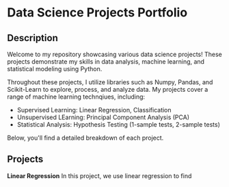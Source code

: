 # Data Science Projects Portfolio
## Description
Welcome to my repository showcasing various data science projects! These projects demonstrate my skills in data analysis, machine learning, and statistical modeling using Python.

Throughout these projects, I utilize libraries such as Numpy, Pandas, and Scikit-Learn to explore, process, and analyze data. My projects cover a range of machine learning technqiues, including:
- Supervised Learning: Linear Regression, Classification
- Unsupervised LEarning: Principal Component Analysis (PCA)
- Statistical Analysis: Hypothesis Testing (1-sample tests, 2-sample tests)

Below, you'll find a detailed breakdown of each project.
## Projects
**Linear Regression**
In this project, we use linear regression to find 
